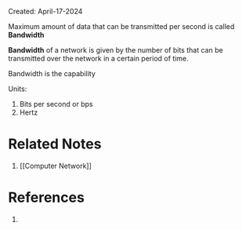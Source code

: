 Created: April-17-2024

Maximum amount of data that can be transmitted per second is called **Bandwidth**

**Bandwidth** of a network is given by the number of bits that can be transmitted over the network in a certain period of time.

Bandwidth is the capability

Units:

1. Bits per second or bps
2. Hertz

# Related Notes

1. [[Computer Network]]
# References

1. 